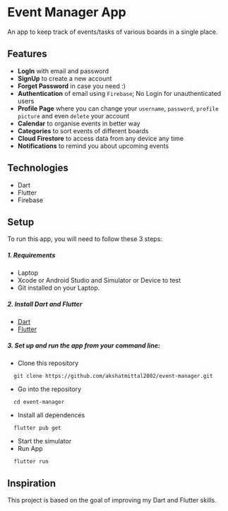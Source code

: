 # Event Manager App
An app to keep track of events/tasks of various boards in a single place.

## Features
* __LogIn__ with email and password
* __SignUp__ to create a new account
* __Forget Password__ in case you need :)
* __Authentication__ of email using `Firebase`; No Login for unauthenticated users
* __Profile Page__ where you can change your `username`, `password`, `profile picture` and even `delete` your account
* __Calendar__ to organise events in better way
* __Categories__ to sort events of different boards
* __Cloud Firestore__ to access data from any device any time
* __Notifications__ to remind you about upcoming events

## Technologies
* Dart
* Flutter
* Firebase

## Setup
To run this app, you will need to follow these 3 steps:

##### 1. Requirements 
  - Laptop
  - Xcode or Android Studio and Simulator or Device to test
  - Git installed on your Laptop. 


##### 2. Install Dart and Flutter
  - [Dart](https://dart.dev/get-dart)
  - [Flutter](https://flutter.dev/docs/get-started/install)


##### 3. Set up and run the app from your command line:
  - Clone this repository
  ```
    git clone https://github.com/akshatmittal2002/event-manager.git
  ```
  - Go into the repository
  ```
    cd event-manager
  ```
  - Install all dependences 
  ```
    flutter pub get
  ```
  - Start the simulator
  - Run App
  ```
    flutter run
  ```

## Inspiration
This project is based on the goal of improving my Dart and Flutter skills.